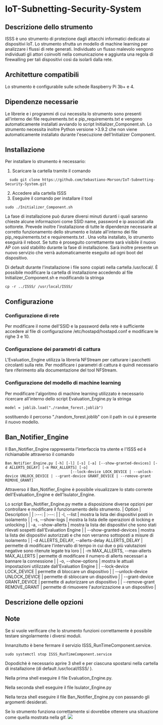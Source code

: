 # IoT-Subnetting-Security-System

## Descrizione dello strumento
ISSS è uno strumento di protezione dagli attacchi informatici dedicato ai dispositivi IoT. 
Lo strumento sfrutta un modello di machine learning per analizzare i flussi di rete generati. Individuato un flusso malevolo vengono individuati gli attori coinvolti nella comunicazione e aggiunta una regola di firewalling per tali dispositivi così da isolarli dalla rete.


## Architetture compatibili
Lo strumento è configurabile sulle schede Raspberry Pi 3b+ e 4.

## Dipendenze necessarie
Le librerie e i programmi di cui necessita lo strumento sono presenti all'interno dei file requirements.txt e pip_requirements.txt e vengono automaticamente installati avviando lo script Initializer_Component.sh.
Lo strumento necessita inoltre Python versione >3.9.2 che non viene automaticamente installato durante l'esecuzione dell'Initializer Component.

## Installazione
Per installare lo strumento è necessario:
1. Scaricare la cartella tramite il comando

```
  sudo git clone https://github.com/Sebastiano-Morson/IoT-Subnetting-Security-System.git
```

2. Accedere alla cartella ISSS
3. Eseguire il comando per installare il tool

```
sudo ./Initializer_Component.sh
```

La fase di installazione può durare diversi minuti duranti i quali saranno chieste alcune informazioni come SSID name, password e ip associati alla sottorete. Prevede inoltre l'installazione di tutte le dipendenze necessarie al corretto funzionamento dello strumento e listate all'interno dei file pip_requirements.txt e requirements.txt .
Una volta installato, lo strumento eseguirà il reboot. Se tutto è proseguito correttamente sarà visibile il nuovo AP con ssid stabilito durante la fase di installazione. Sarà inoltre presente un nuovo servizio che verrà automaticamente eseguito ad ogni boot del dispositivo.

Di default durante l'installazione i file sono copiati nella cartella /usr/local/. È possibile modificare la cartella di installazione accedendo al file Initializer_Component.sh e modificando la stringa 
```
cp -r ../ISSS/ /usr/local/ISSS/ 
```


## Configurazione

### Configurazione di rete
Per modificare il nome dell'SSID e la password della rete è sufficiente accedere al file di configurazione /etc/hostapd/hostapd.conf e modificare le righe 3 e 10.

### Configurazione dei parametri di cattura
L'Evaluation_Engine utilizza la libreria NFStream per catturare i pacchetti circolanti sulla rete. Per modificare i parametri di cattura è quindi necessario fare riferimento alla documentazione del tool NFStream.

### Configurazione del modello di machine learning 
Per modificare l'algoritmo di machine learning utilizzato è necessario ricercare all'interno dello script Evaluation_Engine.py la stringa 
```
model = joblib.load("./random_forest.joblib")
```
sostituendo il percorso "./random_forest.joblib" con il path in cui è presente il nuovo modello.

## Ban_Notifier_Engine
Il Ban_Notifier_Engine rappresenta l'interfaccia tra utente e l'ISSS ed è richiamabile attraverso il comando
```
Ban_Notifier_Engine.py [-h] [-l] [-s] [-a] [--show-granted-devices] [-d ALLERTS_DELAY] [-m MAX_ALLERTS] [-o]
                              [--lock-device LOCK_DEVICE | --unlock-device UNLOCK_DEVICE | --grant-device GRANT_DEVICE | --remove-grant REMOVE_GRANT]
```

Attraverso il Ban_Notifier_Engine è possibile visualizzare lo stato corrente dell'Evaluation_Engine e dell'Isulator_Engine.

Lo script Ban_Notifier_Engine.py mette a disposizione diverse opzioni per controllare e modificare il funzionamento dello strumento.
| Option | Description |
| :---: | :---: |
| -l, --list | mostra la lista dei dispositivi posti in isolamento |
| -s, --show-logs | mostra la lista delle operazioni di locking e unlocking |
| -a, --show-allerts | mostra la lista dei dispositivi che sono stati rilevati sospetti dall'Evaluation Engine |
| --show-granted-devices | mostra la lista dei dispositivi autorizzati e che non verranno sottoposti a misure di isolamento |
| -d ALLERTS_DELAY, --allerts-delay ALLERTS_DELAY | permette di modificare l'intervallo di tempo in cui due o più valutazioni negative sono ritenute legate tra loro |
| -m MAX_ALLERTS, --max-allerts MAX_ALLERTS | permette di modificare il numero di allerts necessari a bannare la connessione |
| -o, --show-options | mostra le attuali impostazioni utilizzate dall'Evaluation Engine |
| --lock-device LOCK_DEVICE | permette di bloccare un dispositivo |
| --unlock-device UNLOCK_DEVICE | permette di sbloccare un dispositivo |
| --grant-device GRANT_DEVICE | permette di autorizzare un dispositivo |
| --remove-grant REMOVE_GRANT | permette di rimuovere l'autorizzazione a un dispositivo |


## Descrizione delle opzioni
## Note
Se si vuole verificare che lo strumento funzioni correttamente è possibile testare singolarmente i diversi moduli.

Innanzitutto è bene fermare il servizio ISSS_RunTimeComponent.service.
```
sudo systemctl stop ISSS_RunTimeComponent.service
```
Dopodichè è necessario aprire 3 shell e per ciascuna spostarsi nella cartella di installazione (di default /usr/local/ISSS/ ).

Nella prima shell eseguire il file Evaluation_Engine.py.

Nella seconda shell eseguire il file Isulator_Engine.py

Nella terza shell eseguire il file Ban_Notifier_Engine.py con passando gli argomenti desiderati.

Se lo strumento funziona correttamente si dovrebbe ottenere una situazione come quella mostrata nella gif.
![](https://github.com/Sebastiano-Morson/IoT-Subnetting-Security-System/blob/main/readme_folder/ezgif.com-gif-maker.gif)
